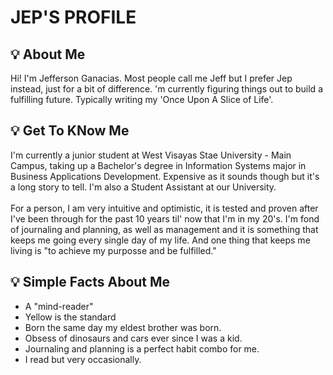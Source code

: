 <h1> JEP'S PROFILE </h1>

<h2> 💡 About Me </h2>

  <p> 
      Hi! I'm Jefferson Ganacias. Most people call me Jeff but I prefer Jep instead, just for a bit of difference.
      'm currently figuring things out to build a fulfilling future. Typically writing my 'Once Upon A Slice of Life'.
  </p>
  
<h2> 💡 Get To KNow Me </h2>

  <p>
      I'm  currently a junior student at West Visayas Stae University -  Main Campus, taking up a Bachelor's degree in Information Systems major in Business Applications Development.
      Expensive as it sounds though but it's a long story to tell. I'm also a Student Assistant at our University. <br>
      <br> For a person, I am very intuitive and optimistic, it is tested and proven after I've been through for the past 10 years til' now that I'm in my 20's.
      I'm fond of journaling and planning, as well as management and it is something that keeps me going every single day of my life.
      And one thing that keeps me living is "to achieve my purposse and be fulfilled."
  </p>
  
<h2> 💡 Simple Facts About Me </h2>

  <p>
      <ul>
          <li> A "mind-reader" </li>
          <li> Yellow is the standard </li>
          <li> Born the same day my eldest brother was born. </li>
          <li> Obsess of dinosaurs and cars ever since I was a kid. </li>
          <li> Journaling and planning is a perfect habit combo for me. </li>
          <li> I read but very occasionally. </li>
      </ul>
  </p>
